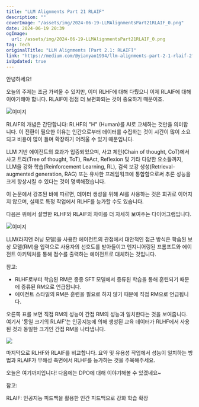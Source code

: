 ```yaml
---
title: "LLM Alignments Part 21 RLAIF"
description: ""
coverImage: "/assets/img/2024-06-19-LLMAlignmentsPart21RLAIF_0.png"
date: 2024-06-19 20:39
ogImage:
  url: /assets/img/2024-06-19-LLMAlignmentsPart21RLAIF_0.png
tag: Tech
originalTitle: "LLM Alignments [Part 2.1: RLAIF]"
link: "https://medium.com/@yianyao1994/llm-alignments-part-2-1-rlaif-2f3ea0147522"
isUpdated: true
---
```


안녕하세요!

오늘의 주제는 조금 가벼울 수 있지만, 이미 RLHF에 대해 다뤘으니 이제 RLAIF에 대해 이야기해야 합니다. RLAIF이 점점 더 보편화되는 것이 중요하기 때문이죠.

![이미지](/assets/img/2024-06-19-LLMAlignmentsPart21RLAIF_0.png)

RLAIF의 개념은 간단합니다: RLHF의 "H" (Human)를 AI로 교체하는 것만을 의미합니다. 이 전환이 필요한 이유는 인간으로부터 데이터를 수집하는 것이 시간이 많이 소요되고 비용이 많이 들며 확장하기 어려울 수 있기 때문입니다.

<div class="content-ad"></div>

LLM 기반 에이전트의 효과가 입증되었으며, 사고 체인(Chain of thought, CoT)에서 사고 트리(Tree of thought, ToT), ReAct, Reflexion 및 기타 다양한 요소들까지, LLM을 강화 학습(Reinforcement Learning, RL), 검색 보강 생성(Retrieval-augmented generation, RAG) 또는 유사한 프레임워크에 통합함으로써 추론 성능을 크게 향상시킬 수 있다는 것이 명백해졌습니다.

이 논문에서 강조된 바에 따르면, 데이터 생성을 위해 AI를 사용하는 것은 회귀로 이어지지 않으며, 실제로 특정 작업에서 RLHF를 능가할 수도 있습니다.

다음은 위에서 설명한 RLHF와 RLAIF의 차이를 더 자세히 보여주는 다이어그램입니다.

<div class="content-ad"></div>

![이미지](/assets/img/2024-06-19-LLMAlignmentsPart21RLAIF_2.png)

LLM(라지앤 러닝 모델)을 사용한 에이전트의 관점에서 대안적인 접근 방식은 학습된 보상 모델(RM)을 입력으로 사용자의 선호도를 받아들이고 엔지니어링된 프롬프트와 에이전트 아키텍처를 통해 점수를 출력하는 에이전트로 대체하는 것입니다.

참고:

- RLHF로부터 학습된 RM은 종종 SFT 모델에서 증류된 학습을 통해 훈련되기 때문에 증류된 RM으로 언급됩니다.
- 에이전트 스타일의 RM은 훈련을 필요로 하지 않기 때문에 직접 RM으로 언급됩니다.

<div class="content-ad"></div>

오른쪽 표를 보면 직접 RM의 성능이 간접 RM의 성능과 일치한다는 것을 보여줍니다. 여기서 '동일 크기의 RLAIF'는 인공지능에 의해 생성된 교육 데이터가 RLHF에서 사용된 것과 동일한 크기인 간접 RM을 나타냅니다.

<img src="/assets/img/2024-06-19-LLMAlignmentsPart21RLAIF_3.png" />

마지막으로 RLHF와 RLAIF를 비교합니다. 요약 및 유용성 작업에서 성능이 일치하는 방법과 RLAIF가 무해성 측면에서 RLHF를 능가하는 것을 주목해주세요.

오늘은 여기까지입니다! 다음에는 DPO에 대해 이야기해볼 수 있겠네요~

<div class="content-ad"></div>

참고:

RLAIF: 인공지능 피드백을 활용한 인간 피드백으로 강화 학습 확장
